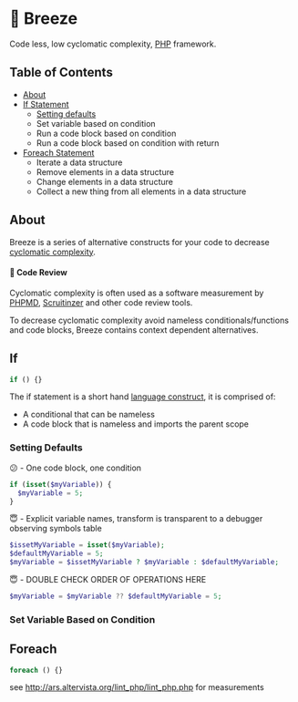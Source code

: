 # 🍃 Breeze
Code less, low cyclomatic complexity, [PHP](http://php.net/) framework.

## Table of Contents
* [About](#about)
* [If Statement](#if)
  * [Setting defaults](#setting-defaults)
  * Set variable based on condition
  * Run a code block based on condition
  * Run a code block based on condition with return
* [Foreach Statement](#foreach)
  * Iterate a data structure
  * Remove elements in a data structure
  * Change elements in a data structure 
  * Collect a new thing from all elements in a data structure

## About

Breeze is a series of alternative constructs for your code to decrease [cyclomatic complexity](https://en.wikipedia.org/wiki/Cyclomatic_complexity). 

#### 🔬 Code Review

Cyclomatic complexity is often used as a software measurement by [PHPMD](https://phpmd.org/), [Scruitinzer](https://scrutinizer-ci.com) and other code review tools.

To decrease cyclomatic complexity avoid nameless conditionals/functions and code blocks, Breeze contains context dependent alternatives.

## If
```php
if () {}
```
The if statement is a short hand [language construct](https://en.wikipedia.org/wiki/Language_construct), it is comprised of:
  * A conditional that can be nameless
  * A code block that is nameless and imports the parent scope
  
### Setting Defaults
😕 - One code block, one condition 
```php
if (isset($myVariable)) {
  $myVariable = 5;
}
```
😇 - Explicit variable names, transform is transparent to a debugger observing symbols table
```php
$issetMyVariable = isset($myVariable);
$defaultMyVariable = 5;
$myVariable = $issetMyVariable ? $myVariable : $defaultMyVariable; 
```

😇 - DOUBLE CHECK ORDER OF OPERATIONS HERE
```php
$myVariable = $myVariable ?? $defaultMyVariable = 5;
```

### Set Variable Based on Condition
## Foreach
```php
foreach () {}
```

see http://ars.altervista.org/lint_php/lint_php.php for measurements
